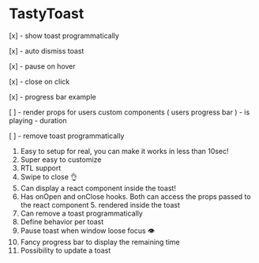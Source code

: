 # TastyToast

[x] - show toast programmatically

[x] - auto dismiss toast

[x] - pause on hover

[x] - close on click

[x] - progress bar example

[ ] - render props for users custom components ( users progress bar ) - is playing - duration

[ ] - remove toast programmatically

1. Easy to setup for real, you can make it works in less than 10sec!
2. Super easy to customize
3. RTL support
4. Swipe to close 👌
5. Can display a react component inside the toast!
6. Has onOpen and onClose hooks. Both can access the props passed to the react component 5. rendered inside the toast
7. Can remove a toast programmatically
8. Define behavior per toast
9. Pause toast when window loose focus 👁
10. Fancy progress bar to display the remaining time
11. Possibility to update a toast
